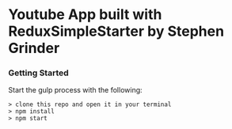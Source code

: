 # Youtube App built with ReduxSimpleStarter by Stephen Grinder


### Getting Started

Start the gulp process with the following:

```
> clone this repo and open it in your terminal
> npm install
> npm start
```
